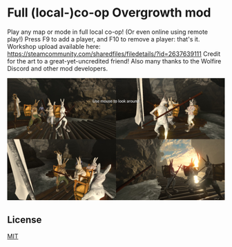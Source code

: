 # Full (local-)co-op Overgrowth mod

Play any map or mode in full local co-op! (Or even online using remote play!)
Press F9 to add a player, and F10 to remove a player: that's it.
Workshop upload available here: https://steamcommunity.com/sharedfiles/filedetails/?id=2637639111
Credit for the art to a great-yet-uncredited friend!
Also many thanks to the Wolfire Discord and other mod developers.

![A screenshot of Overgrowth, using this mod for 4 player splitscreen](Screenshots/4-player.jpg)

## License
[MIT](LICENSE)
